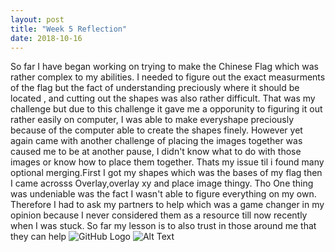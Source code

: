 ```yaml
---
layout: post
title: "Week 5 Reflection"
date: 2018-10-16
---
```

So far I have began working on trying to make the Chinese Flag which was rather complex to my abilities. I needed to figure out the exact measurments of the flag but the fact of understanding preciously where it should be located , and cutting out the shapes was also rather difficult. That was my challenge but due to this challenge it gave me a opporunity to figuring it out rather easily on computer, I was able to make everyshape preciously because of the computer able to create the shapes finely. However yet again came with another challenge of placing the images together was caused me to be at another pause, I didn't know what to do with those images or know how to place them together. Thats my issue til i found many optional merging.First I got my shapes which was the bases of my flag then I came acrosss Overlay,overlay xy and place image thingy. Tho One thing was undeniable was the fact I wasn't able to figure everything on my own. Therefore I had to ask my partners to help which was a game changer in my opinion because I never considered them as a resource till now recently when I was stuck. So far my lesson is to also trust in those around me that they can help 
![GitHub Logo](/images/Flag.png)
![Alt Text](Url)
